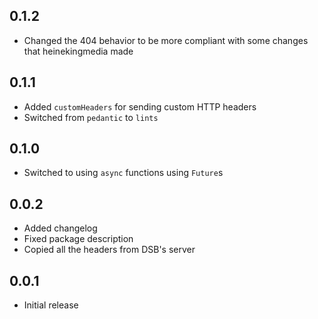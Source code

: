 ## 0.1.2

- Changed the 404 behavior to be more compliant with some changes that
  heinekingmedia made

## 0.1.1

- Added `customHeaders` for sending custom HTTP headers
- Switched from `pedantic` to `lints`

## 0.1.0

- Switched to using `async` functions using `Future`s

## 0.0.2

- Added changelog
- Fixed package description
- Copied all the headers from DSB's server

## 0.0.1

- Initial release
